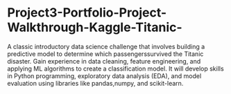 # Project3-Portfolio-Project-Walkthrough-Kaggle-Titanic-


A classic introductory data science challenge that involves building a predictive model to determine which passengerssurvived the Titanic disaster. Gain experience in data cleaning, feature engineering, and applying ML algorithms to create a classification model.
It will develop skills in Python programming, exploratory data analysis (EDA), and model evaluation using libraries like pandas,numpy, and scikit-learn.
